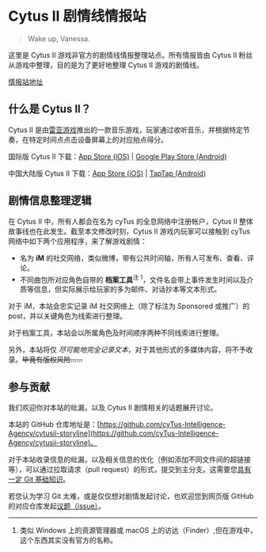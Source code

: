 # Cytus II 剧情线情报站
> Wake up, Vanessa.

这里是 Cytus II 游戏非官方的剧情线情报整理站点。所有情报皆由 Cytus II 粉丝从游戏中整理，目的是为了更好地整理 Cytus II 游戏的剧情线。

[情报站地址](https://cytusiistoryline.joincygress.com/)

## 什么是 Cytus II？
Cytus II 是由[雷亚游戏](https://www.rayark.com/zh/)推出的一款音乐游戏，玩家通过收听音乐，并根据特定节奏，在特定时间点点击设备屏幕上的对应拍点得分。

国际版 Cytus II 下载：[App Store (iOS)](https://apps.apple.com/us/app/cytus-ii/id1290687550) | [Google Play Store (Android)](https://play.google.com/store/apps/details?id=com.rayark.cytus2)

中国大陆版 Cytus II 下载：[App Store (iOS)](https://apps.apple.com/cn/app/%E9%9F%B3%E4%B9%90%E4%B8%96%E7%95%8Ccytus-ii/id1316883372) | [TapTap (Android)](https://www.taptap.com/app/153415)

## 剧情信息整理逻辑
在 Cytus II 中，所有人都会在名为 cyTus 的全息网络中注册帐户，Cytus II 整体故事线也在此发生。截至本文修改时刻，Cytus II 游戏内玩家可以接触到 cyTus 网络中如下两个应用程序，来了解游戏剧情：

- 名为 **iM** 的社交网络，类似微博，带有公共时间轴，所有人可发布、查看、评论。
- 不同曲包所对应角色自带的 **档案工具**<sup>注 1</sup>，文件名会带上事件发生时间以及介质等信息，但实际展示给玩家的多为邮件、对话抄本等文本形式。

对于 iM，本站会忠实记录 iM 社交网络上（除了标注为 Sponsored 或推广）的 post，并以关键角色为线索进行整理。

对于档案工具，本站会以所属角色及时间顺序两种不同线索进行整理。

另外，本站将仅 *尽可能地完全记录文本*，对于其他形式的多媒体内容，将不予收录。~~毕竟有版权风险……~~

## 参与贡献
我们欢迎你对本站的纰漏，以及 Cytus II 剧情相关的话题展开讨论。

本站的 GitHub 仓库地址是：[https://github.com/cyTus-Intelligence-Agency/cytusii-storyline](https://github.com/cyTus-Intelligence-Agency/cytusii-storyline)。

对于本站收录信息的纰漏，以及相关信息的优化（例如添加不同文件间的超链接等），可以通过拉取请求（pull request）的形式，提交到主分支。这需要您[具有一定 Git 基础知识](https://www.liaoxuefeng.com/wiki/896043488029600)。

若您认为学习 Git 太难，或是仅仅想对剧情发起讨论，也欢迎您到网页版 GitHub 的对应仓库发起[议题（issue）](https://github.com/cyTus-Intelligence-Agency/cytusii-storyline/issues)。

---

1. 类似 Windows 上的资源管理器或 macOS 上的访达（Finder）,但在游戏中，这个东西其实没有官方的名称。